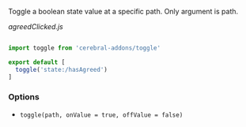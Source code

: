Toggle a boolean state value at a specific path. Only argument is path.

*agreedClicked.js*
```javascript

import toggle from 'cerebral-addons/toggle'

export default [
  toggle('state:/hasAgreed')
]
```

### Options

* `toggle(path, onValue = true, offValue = false)`
